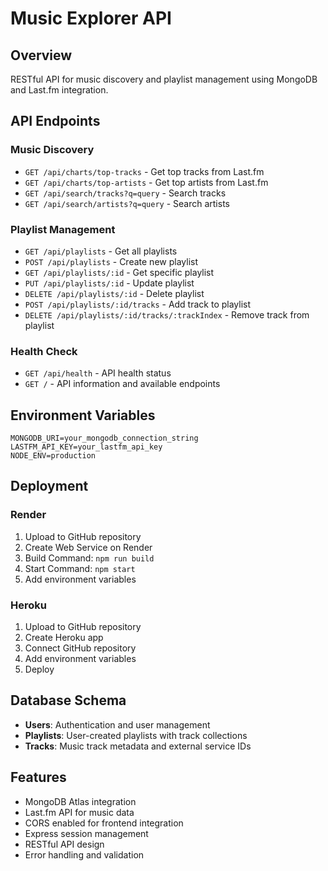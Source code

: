 # Music Explorer API

## Overview
RESTful API for music discovery and playlist management using MongoDB and Last.fm integration.

## API Endpoints

### Music Discovery
- `GET /api/charts/top-tracks` - Get top tracks from Last.fm
- `GET /api/charts/top-artists` - Get top artists from Last.fm
- `GET /api/search/tracks?q=query` - Search tracks
- `GET /api/search/artists?q=query` - Search artists

### Playlist Management
- `GET /api/playlists` - Get all playlists
- `POST /api/playlists` - Create new playlist
- `GET /api/playlists/:id` - Get specific playlist
- `PUT /api/playlists/:id` - Update playlist
- `DELETE /api/playlists/:id` - Delete playlist
- `POST /api/playlists/:id/tracks` - Add track to playlist
- `DELETE /api/playlists/:id/tracks/:trackIndex` - Remove track from playlist

### Health Check
- `GET /api/health` - API health status
- `GET /` - API information and available endpoints

## Environment Variables
```
MONGODB_URI=your_mongodb_connection_string
LASTFM_API_KEY=your_lastfm_api_key
NODE_ENV=production
```

## Deployment

### Render
1. Upload to GitHub repository
2. Create Web Service on Render
3. Build Command: `npm run build`
4. Start Command: `npm start`
5. Add environment variables

### Heroku
1. Upload to GitHub repository  
2. Create Heroku app
3. Connect GitHub repository
4. Add environment variables
5. Deploy

## Database Schema
- **Users**: Authentication and user management
- **Playlists**: User-created playlists with track collections
- **Tracks**: Music track metadata and external service IDs

## Features
- MongoDB Atlas integration
- Last.fm API for music data
- CORS enabled for frontend integration
- Express session management
- RESTful API design
- Error handling and validation